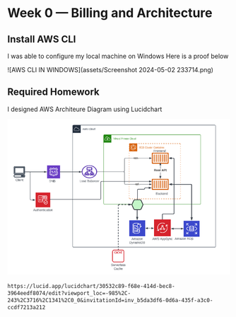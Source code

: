 # Week 0 — Billing and Architecture

## Install AWS CLI
I was able to configure my local machine on Windows
Here is a proof below

![AWS CLI IN WINDOWS](assets/Screenshot 2024-05-02 233714.png)

## Required Homework


 I designed AWS Architeure Diagram using Lucidchart

 ![AWS CLI IN WINDOWS](assets/Screenshot%202024-05-02%20224817.png)

```
https://lucid.app/lucidchart/30532c89-f68e-414d-bec8-3964eedf8074/edit?viewport_loc=-985%2C-243%2C3716%2C1341%2C0_0&invitationId=inv_b5da3df6-0d6a-435f-a3c0-ccdf7213a212
```
